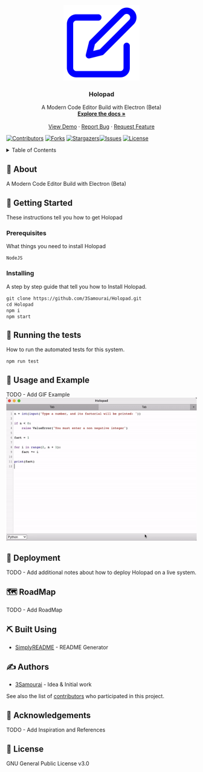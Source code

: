 <!--
*** Thanks for use SimplyREADME.
***
***
*** To find what you do complete. Do a search (Ctrl/Cmd-F) «TODO»
***
-->
<p align="center">
  <a href="" rel="noopener">
 <img width=200px height=200px src="https://raw.githubusercontent.com/3Samourai/Holopad/main/docs/edit.svg" alt="Project logo"></a>
</p>

<h3 align="center">Holopad</h3>
 <p align="center">
    A Modern Code Editor Build with Electron (Beta)
    <br />
    <a href="https://github.com/3Samourai/Holopad#about"><strong>Explore the docs »</strong></a>
    <br />
    <br />
    <a href="#usage">View Demo</a>
    ·
    <a href="https://github.com/3Samourai/Holopad/issues">Report Bug</a>
    ·
    <a href="https://github.com/3Samourai/Holopad/issues">Request Feature</a>
  </p>
  
[![Contributors][contributors-shield]][contributors-url] [![Forks][forks-shield]][forks-url] [![Stargazers][stars-shield]][stars-url][![Issues][issues-shield]][issues-url] [![License][license-shield]][license-url]
<details>
  <summary>Table of Contents</summary>
  <ol>
    <li>
      <a href="#about">About The Project</a>
      <ul>
        <li><a href="#built-with">Built With</a></li>
      </ul>
    </li>
    <li>
      <a href="#getting_started">Getting Started</a>
      <ul>
        <li><a href="#prerequisites">Prerequisites</a></li>
        <li><a href="#installing">Installing</a></li>
      </ul>
    </li>
     <li><a href="#tests">Running the tests</a></li>
    <li><a href="#usage">Usage and Example</a></li>
    <li><a href="#roadmap">Roadmap</a></li>
    <li><a href="#built_using">Built Using</a></li>
    <li><a href="#authors">Authors</a></li>
    <li><a href="#acknowledgement">Acknowledgement</a></li>
    <li><a href="#license">License</a></li>

  </ol>
</details>

## 🧐 About <a name = "about"></a>
A Modern Code Editor Build with Electron (Beta)

## 🏁 Getting Started <a name = "getting_started"></a>
These instructions tell you how to get Holopad

### Prerequisites
What things you need to install Holopad

```
NodeJS 
```

### Installing
A step by step guide that tell you how to Install Holopad.


```
git clone https://github.com/3Samourai/Holopad.git 
cd Holopad 
npm i 
npm start
```

## 🔧 Running the tests <a name = "tests"></a>
How to run the automated tests for this system.

```
npm run test
```

## 🎈 Usage and Example <a name="usage"></a>
TODO - Add GIF Example
 <img src="https://raw.githubusercontent.com/3Samourai/Holopad/main/src/HolopadGif.gif" alt="GIF Example"></a>
 
## 🚀 Deployment <a name = "deployment"></a>
TODO - Add additional notes about how to deploy Holopad on a live system.

## 🗺 RoadMap <a name = "roadmap"></a>
TODO - Add RoadMap

## ⛏️ Built Using <a name = "built_using"></a>
- [SimplyREADME](https://github.com/3Samourai/simply-readme) - README Generator


## ✍️ Authors <a name = "authors"></a>
- [3Samourai](https://github.com/3Samourai) - Idea & Initial work

See also the list of [contributors](https://github.com/https://github.com/3Samourai/Holopad/contributors) who participated in this project.

## 🎉 Acknowledgements <a name = "acknowledgement"></a>
TODO -  Add Inspiration and References

## 🎉 License <a name = "license"></a>
GNU General Public License v3.0

[contributors-shield]: https://img.shields.io/github/contributors/3Samourai/Holopad.svg?style=for-the-badge 
[contributors-url]: https://github.com/3Samourai/Holopad/graphs/contributors 
[forks-shield]: https://img.shields.io/github/forks/3Samourai/Holopad.svg?style=for-the-badge 
[forks-url]: https://github.com/3Samourai/Holopad/network/members 
[stars-shield]: https://img.shields.io/github/stars/3Samourai/Holopad.svg?style=for-the-badge 
[stars-url]: https://github.com/3Samourai/Holopad/stargazers 
[issues-shield]: https://img.shields.io/github/issues/3Samourai/Holopad.svg?style=for-the-badge 
[issues-url]: https://github.com/3Samourai/Holopad/issues 
[license-shield]: https://img.shields.io/github/license/3Samourai/Holopad.svg?style=for-the-badge 
[license-url]: https://github.com/3Samourai/Holopad/blob/master/LICENSE.txt 
